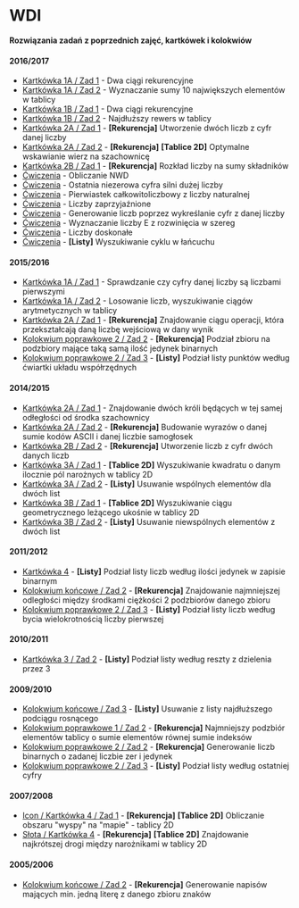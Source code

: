# WDI

**Rozwiązania zadań z poprzednich zajęć, kartkówek i kolokwiów**

#### 2016/2017
* [Kartkówka 1A / Zad 1](2016-2017/kartkowka-1A-zad-1) - Dwa ciągi rekurencyjne
* [Kartkówka 1A / Zad 2](2016-2017/kartkowka-1A-zad-2) - Wyznaczanie sumy 10 największych elementów w tablicy
* [Kartkówka 1B / Zad 1](2016-2017/kartkowka-1B-zad-1) - Dwa ciągi rekurencyjne
* [Kartkówka 1B / Zad 2](2016-2017/kartkowka-1B-zad-2) - Najdłuższy rewers w tablicy
* [Kartkówka 2A / Zad 1](2016-2017/kartkowka-2A-zad-1) - **[Rekurencja]** Utworzenie dwóch liczb z cyfr danej liczby
* [Kartkówka 2A / Zad 2](2016-2017/kartkowka-2A-zad-2) - **[Rekurencja]** **[Tablice 2D]** Optymalne wskawianie wierz na szachownicę
* [Kartkówka 2B / Zad 1](2016-2017/kartkowka-2B-zad-1) - **[Rekurencja]** Rozkład liczby na sumy składników
* [Ćwiczenia](2016-2017/cwiczenia-01) - Obliczanie NWD
* [Ćwiczenia](2016-2017/cwiczenia-02) - Ostatnia niezerowa cyfra silni dużej liczby
* [Ćwiczenia](2016-2017/cwiczenia-03) - Pierwiastek całkowitoliczbowy z liczby naturalnej
* [Ćwiczenia](2016-2017/cwiczenia-04) - Liczby zaprzyjaźnione
* [Ćwiczenia](2016-2017/cwiczenia-05) - Generowanie liczb poprzez wykreślanie cyfr z danej liczby
* [Ćwiczenia](2016-2017/cwiczenia-06) - Wyznaczanie liczby E z rozwinięcia w szereg
* [Ćwiczenia](2016-2017/cwiczenia-07) - Liczby doskonałe
* [Ćwiczenia](2016-2017/cwiczenia-08) - **[Listy]** Wyszukiwanie cyklu w łańcuchu

#### 2015/2016
* [Kartkówka 1A / Zad 1](2015-2016/kartkowka-1A-zad-1) - Sprawdzanie czy cyfry danej liczby są liczbami pierwszymi
* [Kartkówka 1A / Zad 2](2015-2016/kartkowka-1A-zad-2) - Losowanie liczb, wyszukiwanie ciągów arytmetycznych w tablicy
* [Kartkówka 2A / Zad 1](2015-2016/kartkowka-2A-zad-1) - **[Rekurencja]** Znajdowanie ciągu operacji, która przekształcają daną liczbę wejściową w dany wynik
* [Kolokwium poprawkowe 2 / Zad 2](2015-2016/kolokwium-poprawkowe-2-zad-2) - **[Rekurencja]** Podział zbioru na podzbiory mające taką samą ilość jedynek binarnych
* [Kolokwium poprawkowe 2 / Zad 3](2015-2016/kolokwium-poprawkowe-2-zad-3) - **[Listy]** Podział listy punktów według ćwiartki układu współrzędnych

#### 2014/2015
* [Kartkówka 2A / Zad 1](2014-2015/kartkowka-2A-zad-1) - Znajdowanie dwóch króli będących w tej samej odłegłości od środka szachownicy
* [Kartkówka 2A / Zad 2](2014-2015/kartkowka-2A-zad-2) - **[Rekurencja]** Budowanie wyrazów o danej sumie kodów ASCII i danej liczbie samogłosek
* [Kartkówka 2B / Zad 2](2014-2015/kartkowka-2B-zad-2) - **[Rekurencja]** Utworzenie liczb z cyfr dwóch danych liczb
* [Kartkówka 3A / Zad 1](2014-2015/kartkowka-3A-zad-1) - **[Tablice 2D]** Wyszukiwanie kwadratu o danym ilocznie pól narożnych w tablicy 2D
* [Kartkówka 3A / Zad 2](2014-2015/kartkowka-3A-zad-2) - **[Listy]** Usuwanie wspólnych elementów dla dwóch list
* [Kartkówka 3B / Zad 1](2014-2015/kartkowka-3B-zad-1) - **[Tablice 2D]** Wyszukiwanie ciągu geometrycznego leżącego ukośnie w tablicy 2D
* [Kartkówka 3B / Zad 2](2014-2015/kartkowka-3B-zad-2) - **[Listy]** Usuwanie niewspólnych elementów z dwóch list

#### 2011/2012
* [Kartkówka 4](2011-2012/kartkowka-4) - **[Listy]** Podział listy liczb według ilości jedynek w zapisie binarnym
* [Kolokwium końcowe / Zad 2](2011-2012/kolokwium-koncowe-zad-2) - **[Rekurencja]** Znajdowanie najmniejszej odległości między środkami ciężkości 2 podzbiorów danego zbioru
* [Kolokwium poprawkowe 2 / Zad 3](2011-2012/kolokwium-poprawkowe-2-zad-3) - **[Listy]** Podział listy liczb według bycia wielokrotnością liczby pierwszej

#### 2010/2011
* [Kartkówka 3 / Zad 2](2010-2011/kartkowka-3-zad-2) - **[Listy]** Podział listy według reszty z dzielenia przez 3

#### 2009/2010
* [Kolokwium końcowe / Zad 3](2009-2010/kolokwium-koncowe-zad-3) - **[Listy]** Usuwanie z listy najdłuższego podciągu rosnącego
* [Kolokwium poprawkowe 1 / Zad 2](2009-2010/kolokwium-poprawkowe-1-zad-2) - **[Rekurencja]** Najmniejszy podzbiór elementów tablicy o sumie elementów równej sumie indeksów
* [Kolokwium poprawkowe 2 / Zad 2](2009-2010/kolokwium-poprawkowe-2-zad-2) - **[Rekurencja]** Generowanie liczb binarnych o zadanej liczbie zer i jedynek
* [Kolokwium poprawkowe 2 / Zad 3](2009-2010/kolokwium-poprawkowe-2-zad-3) - **[Listy]** Podział listy według ostatniej cyfry

#### 2007/2008
* [Icon / Kartkówka 4 / Zad 1](2007-2008/icon-kartkowka-4-zad-1) - **[Rekurencja]** **[Tablice 2D]** Obliczanie obszaru "wyspy" na "mapie" - tablicy 2D
* [Słota / Kartkówka 4](2007-2008/slota-kartkowka-4) - **[Rekurencja]** **[Tablice 2D]** Znajdowanie najkrótszej drogi między narożnikami w tablicy 2D

#### 2005/2006
* [Kolokwium końcowe / Zad 2](2005-2006/kolokwium-koncowe-zad-2) - **[Rekurencja]** Generowanie napisów mających min. jedną literę z danego zbioru znaków
